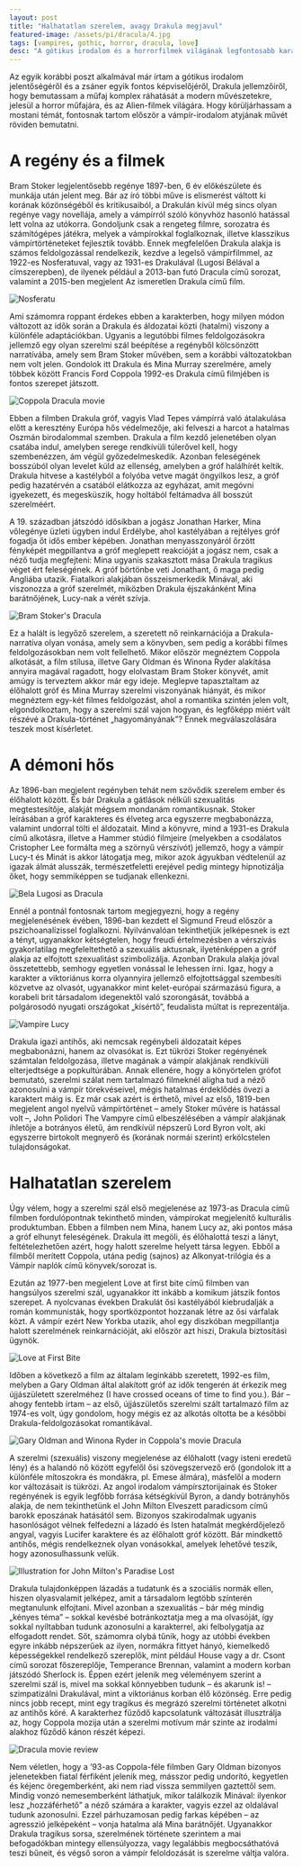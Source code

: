 ```yaml
---
layout: post
title: "Halhatatlan szerelem, avagy Drakula megjavul"
featured-image: /assets/pi/dracula/4.jpg
tags: [vampires, gothic, horror, dracula, love]
desc: "A gótikus irodalom és a horrorfilmek világának legfontosabb karakteréről írt elemzés. Hogyan változik Bram Stoker Drakulája a különféle feldolgozásokban?"
---
```


Az egyik korábbi poszt alkalmával már írtam a gótikus irodalom jelentőségéről és
a zsáner egyik fontos képviselőjéről, Drakula jellemzőiről, hogy bemutassam a
műfaj komplex ráhatását a modern művészetekre, jelesül a horror műfajára, és az
Alien-filmek világára. Hogy körüljárhassam a mostani témát, fontosnak tartom
először a vámpír-irodalom atyjának művét röviden bemutatni.

# A regény és a filmek

Bram Stoker legjelentősebb regénye 1897-ben, 6 év előkészülete és munkája után
jelent meg. Bár az író többi műve is elismerést váltott ki korának közönségéből
és kritikusaiból, a Drakulán kívül még sincs olyan regénye vagy novellája, amely
a vámpírról szóló könyvhöz hasonló hatással lett volna az utókorra. Gondoljunk
csak a rengeteg filmre, sorozatra és számítógépes játékra, melyek a vámpírokkal
foglalkoznak, illetve klasszikus vámpírtörténeteket fejlesztik tovább. Ennek
megfelelően Drakula alakja is számos feldolgozással rendelkezik, kezdve a
legelső vámpírfilmmel, az 1922-es Nosferatuval, vagy az 1931-es Drakulával
(Lugosi Bélával a címszerepben), de ilyenek például a 2013-ban futó Dracula című
sorozat, valamint a 2015-ben megjelent Az ismeretlen Drakula című film.

![Nosferatu](/assets/pi/dracula/1.jpg)

Ami számomra roppant érdekes ebben a karakterben, hogy milyen módon változott az
idők során a Drakula és áldozatai közti (hatalmi) viszony a különféle
adaptációkban. Ugyanis a legutóbbi filmes feldolgozásokra jellemző egy olyan
szerelmi szál beépítése a regényből kölcsönzött narratívába, amely sem Bram
Stoker művében, sem a korábbi változatokban nem volt jelen. Gondolok itt Drakula
és Mina Murray szerelmére, amely többek között Francis Ford Coppola 1992-es
Drakula című filmjében is fontos szerepet játszott.

![Coppola Dracula movie](/assets/pi/dracula/2.jpg)

Ebben a filmben Drakula gróf, vagyis Vlad Tepes vámpírrá való átalakulása előtt
a keresztény Európa hős védelmezője, aki felveszi a harcot a hatalmas Oszmán
birodalommal szemben. Drakula a film kezdő jelenetében olyan csatába indul,
amelyben serege rendkívüli túlerővel kell, hogy szembenézzen, ám végül
győzedelmeskedik. Azonban feleségének bosszúból olyan levelet küld az ellenség,
amelyben a gróf halálhírét keltik. Drakula hitvese a kastélyból a folyóba vetve
magát öngyilkos lesz, a gróf pedig hazatérvén a csatából elátkozza az egyházat,
amit megóvni igyekezett, és megesküszik, hogy holtából feltámadva áll bosszút
szerelméért.

A 19. században játszódó idősíkban a jogász Jonathan Harker, Mina vőlegénye
üzleti ügyben indul Erdélybe, ahol kastélyában a rejtélyes gróf fogadja őt idős
ember képében. Jonathan menyasszonyáról őrzött fényképét megpillantva a gróf
meglepett reakcióját a jogász nem, csak a néző tudja megfejteni: Mina ugyanis
szakasztott mása Drakula tragikus véget ért feleségének. A gróf börtönbe veti
Jonathant, ő maga pedig Angliába utazik. Fiatalkori alakjában összeismerkedik
Minával, aki viszonozza a gróf szerelmét, miközben Drakula éjszakánként Mina
barátnőjének, Lucy-nak a vérét szívja.

![Bram Stoker's Dracula](/assets/pi/dracula/3.jpg)

Ez a halált is legyőző szerelem, a szeretett nő reinkarnációja a
Drakula-narratíva olyan vonása, amely sem a könyvben, sem pedig a korábbi filmes
feldolgozásokban nem volt fellelhető. Mikor először megnéztem Coppola alkotását,
a film stílusa, illetve Gary Oldman és Winona Ryder alakítása annyira magával
ragadott, hogy elolvastam Bram Stoker könyvét, amit amúgy is terveztem akkor már
egy ideje. Meglepve tapasztaltam az élőhalott gróf és Mina Murray szerelmi
viszonyának hiányát, és mikor megnéztem egy-két filmes feldolgozást, ahol a
romantika szintén jelen volt, elgondolkoztam, hogy a szerelmi szál vajon hogyan,
és legfőképp miért vált részévé a Drakula-történet „hagyományának”? Ennek
megválaszolására teszek most kísérletet.

# A démoni hős

Az 1896-ban megjelent regényben tehát nem szövődik szerelem ember és élőhalott
között. És bár Drakula a gátlások nélküli szexualitás megtestesítője, alakját
mégsem mondanám romantikusnak. Stoker leírásában a gróf karakteres és élveteg
arca egyszerre megbabonázza, valamint undorral tölti el áldozatait. Mind a
könyvre, mind a 1931-es Drakula című alkotásra, illetve a Hammer stúdió
filmjeire (melyekben a csodálatos Cristopher Lee formálta meg a szörnyű
vérszívót) jellemző, hogy a vámpír  Lucy-t és Minát is akkor látogatja meg,
mikor azok ágyukban védtelenül az igazak álmát alusszák, természetfeletti
erejével pedig mintegy hipnotizálja őket, hogy semmiképpen se tudjanak
ellenkezni.

![Bela Lugosi as Dracula](/assets/pi/dracula/4.jpg)

Ennél a pontnál fontosnak tartom megjegyezni, hogy a regény megjelenésének
évében, 1896-ban kezdett el Sigmund Freud először a pszichoanalízissel
foglalkozni. Nyilvánvalóan tekinthetjük jelképesnek is ezt a tényt, ugyanakkor
kétségtelen, hogy freudi értelmezésben a vérszívás gyakorlatilag megfeleltethető
a szexuális aktusnak, ilyeténképpen a gróf alakja az elfojtott szexualitást
szimbolizálja. Azonban Drakula alakja jóval összetettebb, semhogy egyetlen
vonással le lehessen írni. Igaz, hogy a karakter a viktoriánus korra olyannyira
jellemző elfojtottsággal szembesíti közvetve az olvasót, ugyanakkor mint
kelet-európai származású figura, a korabeli brit társadalom idegenektől való
szorongását, továbbá a polgárosodó nyugati országokat „kísértő”, feudalista
múltat is reprezentálja.

![Vampire Lucy](/assets/pi/dracula/5.jpg)

Drakula igazi antihős, aki nemcsak regénybeli áldozatait képes megbabonázni,
hanem az olvasókat is. Ezt tükrözi Stoker regényének számtalan feldolgozása,
illetve magának a vámpír alakjának rendkívüli elterjedtsége a popkultúrában.
Annak ellenére, hogy a könyörtelen grófot bemutató, szerelmi szálat nem
tartalmazó filmeknél aligha tud a néző azonosulni a vámpír törekvéseivel, mégis
hatalmas érdeklődés övezi a karaktert máig is. Ez már csak azért is érthető,
mivel az első, 1819-ben megjelent angol nyelvű vámpírtörténet – amely Stoker
művére is hatással volt –, John Polidori The Vampyre című elbeszélésében a
vámpír alakjának ihletője a botrányos életű, ám rendkívül népszerű Lord Byron
volt, aki egyszerre birtokolt megnyerő és (korának normái szerint) erkölcstelen
tulajdonságokat.

# Halhatatlan szerelem

Úgy vélem, hogy a szerelmi szál első megjelenése az 1973-as Dracula című filmben
fordulópontnak tekinthető minden, vámpírokat megjelenítő kulturális
produktumban. Ebben a filmben nem Mina, hanem Lucy az, aki pontos mása a gróf
elhunyt feleségének. Drakula itt megöli, és élőhalottá teszi a lányt,
feltételezhetően azért, hogy halott szerelme helyett társa legyen. Ebből a
filmből merített Coppola, utána pedig (sajnos) az Alkonyat-trilógia és a Vámpír
naplók című könyvek/sorozat is.

Ezután az 1977-ben megjelent Love at first bite című filmben van hangsúlyos
szerelmi szál, ugyanakkor itt inkább a komikum játszik fontos szerepet. A
nyolcvanas években Drakulát ősi kastélyából kiebrudalják a román kommunisták,
hogy sportközpontot hozzanak létre az ősi várfalak közt. A vámpír ezért New
Yorkba utazik, ahol egy diszkóban megpillantja halott szerelmének
reinkarnációját, aki először azt hiszi, Drakula biztosítási ügynök.

![Love at First Bite](/assets/pi/dracula/6.jpg)

Időben a következő a film az általam leginkább szeretett, 1992-es film, melyben
a Gary Oldman által alakított gróf az idők tengerén át érkezik meg újjászületett
szerelméhez (I have crossed oceans of time to find you.). Bár – ahogy fentebb
írtam – az első, újjászületős szerelmi szált tartalmazó film az 1974-es volt,
úgy gondolom, hogy mégis ez az alkotás oltotta be a későbbi
Drakula-feldolgozásokat romantikával.

![Gary Oldman and Winona Ryder in Coppola's movie Dracula](/assets/pi/dracula/7.jpg)

A szerelmi (szexuális) viszony megjelenése az élőhalott (vagy isteni eredetű
lény) és a halandó nő között egyfelől ősi szövegszervező erő (gondolok itt a
különféle mítoszokra és mondákra, pl. Emese álmára), másfelől a modern kor
változásait is tükrözi. Az angol irodalom vámpírsztorijainak és Stoker
regényének is egyik legfőbb forrása kétségkívül Byron, a dandy botrányhős
alakja, de nem tekinthetünk el John Milton Elveszett paradicsom című barokk
eposzának hatásától sem. Bizonyos szakirodalmak ugyanis hasonlóságot vélnek
felfedezni a lázadó és Isten hatalmát megkérdőjelező angyal, vagyis Lucifer
karaktere és az élőhalott gróf között. Bár mindkettő antihős, mégis rendelkeznek
olyan vonásokkal, amelyek lehetővé teszik, hogy azonosulhassunk velük.

![Illustration for John Milton's Paradise Lost](/assets/pi/dracula/8.jpg)

Drakula tulajdonképpen lázadás a tudatunk és a szociális normák ellen, hiszen
olyasvalamit jelképez, amit a társadalom legtöbb színterén megtanulunk
elfojtani. Mivel azonban a szexualitás – bár még mindig „kényes téma” – sokkal
kevésbé botránkoztatja meg a ma olvasóját, így sokkal nyíltabban tudunk
azonosulni a karakterrel, aki felbolygatja az elfogadott rendet. Sőt, számomra
olybá tűnik, hogy az utóbbi években egyre inkább népszerűek az ilyen, normákra
fittyet hányó, kiemelkedő képességekkel rendelkező szereplők, mint például House
vagy a dr. Csont című sorozat főszereplője, Temperance Brennan, valamint a
modern korban játszódó Sherlock is. Éppen ezért jelenik meg véleményem szerint a
szerelmi szál is, mivel ma sokkal könnyebben tudunk – és akarunk is! –
szimpatizálni Drakulával, mint a viktoriánus korban élő közönség. Erre pedig
nincs jobb recept, mint egy tragikus és megrázó szerelmi történetet alkotni az
antihős köré. A karakterhez fűződő kapcsolatunk változását illusztrálja az, hogy
Coppola mozija után a szerelmi motívum már szinte az irodalmi alakhoz fűződő
kánon részét képezi.

![Dracula movie review](/assets/pi/dracula/9.jpg)

Nem véletlen, hogy a ’93-as Coppola-féle filmben Gary Oldman bizonyos
jelenetekben fiatal férfiként jelenik meg, másszor pedig undorító, kegyetlen és
kéjenc öregemberként, aki nem riad vissza semmilyen gaztettől sem. Mindig vonzó
nemesemberként láthatjuk, mikor találkozik Minával: ilyenkor lesz „hozzáférhető”
a néző számára a karakter, vagyis ezzel az oldalával tudunk azonosulni. Ezzel
párhuzamosan pedig farkas képében – az agresszió jelképeként – vonja hatalma alá
Mina barátnőjét. Ugyanakkor Drakula tragikus sorsa, szerelmének története
szerintem a mai befogadókban mintegy ellensúlyozza, vagy legalábbis
megbocsáthatóvá teszi bűneit, és végső soron a vámpír feloldozását is  szerelme
váltja valóra.
